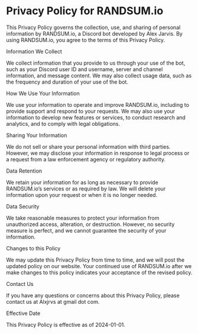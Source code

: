 # Privacy Policy for RANDSUM.io

This Privacy Policy governs the collection, use, and sharing of personal information by RANDSUM.io, a Discord bot developed by Alex Jarvis. By using RANDSUM.io, you agree to the terms of this Privacy Policy.

Information We Collect

We collect information that you provide to us through your use of the bot, such as your Discord user ID and username, server and channel information, and message content. We may also collect usage data, such as the frequency and duration of your use of the bot.

How We Use Your Information

We use your information to operate and improve RANDSUM.io, including to provide support and respond to your requests. We may also use your information to develop new features or services, to conduct research and analytics, and to comply with legal obligations.

Sharing Your Information

We do not sell or share your personal information with third parties. However, we may disclose your information in response to legal process or a request from a law enforcement agency or regulatory authority.

Data Retention

We retain your information for as long as necessary to provide RANDSUM.io’s services or as required by law. We will delete your information upon your request or when it is no longer needed.

Data Security

We take reasonable measures to protect your information from unauthorized access, alteration, or destruction. However, no security measure is perfect, and we cannot guarantee the security of your information.

Changes to this Policy

We may update this Privacy Policy from time to time, and we will post the updated policy on our website. Your continued use of RANDSUM.io after we make changes to this policy indicates your acceptance of the revised policy.

Contact Us

If you have any questions or concerns about this Privacy Policy, please contact us at Alxjrvs at gmail dot com.

Effective Date

This Privacy Policy is effective as of 2024-01-01.
